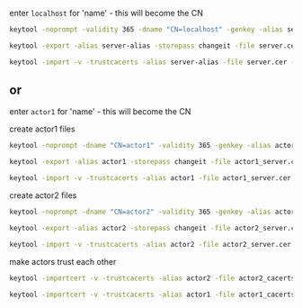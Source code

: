 enter `localhost` for 'name' - this will become the CN

```bash
keytool -noprompt -validity 365 -dname "CN=localhost" -genkey -alias server-alias -keyalg RSA -keypass changeit -storepass changeit -keystore keystore.jks
```

```bash
keytool -export -alias server-alias -storepass changeit -file server.cer -keystore keystore.jks
```

```bash
keytool -import -v -trustcacerts -alias server-alias -file server.cer -keystore cacerts.jks -keypass changeit -storepass changeit
```

or 
---------------------------------------------------

enter `actor1` for 'name' - this will become the CN


create actor1 files

```bash
keytool -noprompt -dname "CN=actor1" -validity 365 -genkey -alias actor1 -keyalg RSA -keypass changeit -storepass changeit -keystore actor1_keystore.jks

keytool -export -alias actor1 -storepass changeit -file actor1_server.cer -keystore actor1_keystore.jks

keytool -import -v -trustcacerts -alias actor1 -file actor1_server.cer -keystore actor1_cacerts.jks -keypass changeit -storepass changeit
```

create actor2 files

```bash
keytool -noprompt -dname "CN=actor2" -validity 365 -genkey -alias actor2 -keyalg RSA -keypass changeit -storepass changeit -keystore actor2_keystore.jks

keytool -export -alias actor2 -storepass changeit -file actor2_server.cer -keystore actor2_keystore.jks

keytool -import -v -trustcacerts -alias actor2 -file actor2_server.cer -keystore actor2_cacerts.jks -keypass changeit -storepass changeit
```

make actors trust each other

```bash
keytool -importcert -v -trustcacerts -alias actor2 -file actor2_cacerts.jks -keystore actor1_keystore.jks -keypass changeit -storepass changeit

keytool -importcert -v -trustcacerts -alias actor1 -file actor1_cacerts.jks -keystore actor2_keystore.jks -keypass changeit -storepass changeit
```


